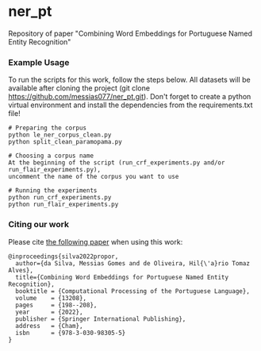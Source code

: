 # ner_pt
Repository of paper "Combining Word Embeddings for Portuguese Named Entity Recognition"

### Example Usage

To run the scripts for this work, follow the steps below. All datasets will be available after cloning the project (git clone https://github.com/messias077/ner_pt.git). Don't forget to create a python virtual environment and install the dependencies from the requirements.txt file!

```
# Preparing the corpus
python le_ner_corpus_clean.py
python split_clean_paramopama.py

# Choosing a corpus name
At the beginning of the script (run_crf_experiments.py and/or run_flair_experiments.py), 
uncomment the name of the corpus you want to use

# Running the experiments
python run_crf_experiments.py
python run_flair_experiments.py
```

### Citing our work

Please cite [the following paper](https://link.springer.com/chapter/10.1007/978-3-030-98305-5_19) when using this work:

```
@inproceedings{silva2022propor,
  author={da Silva, Messias Gomes and de Oliveira, Hil{\'a}rio Tomaz Alves},
  title={Combining Word Embeddings for Portuguese Named Entity Recognition},
  booktitle = {Computational Processing of the Portuguese Language},
  volume    = {13208},
  pages     = {198--208},
  year      = {2022},
  publisher = {Springer International Publishing},
  address   = {Cham},
  isbn      = {978-3-030-98305-5}
}
```
